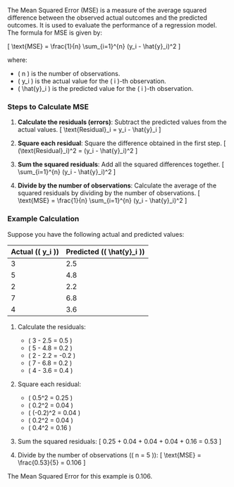 The Mean Squared Error (MSE) is a measure of the average squared difference between the observed actual outcomes and the predicted outcomes. It is used to evaluate the performance of a regression model. The formula for MSE is given by:

\[ \text{MSE} = \frac{1}{n} \sum_{i=1}^{n} (y_i - \hat{y}_i)^2 \]

where:
- \( n \) is the number of observations.
- \( y_i \) is the actual value for the \( i \)-th observation.
- \( \hat{y}_i \) is the predicted value for the \( i \)-th observation.

### Steps to Calculate MSE

1. **Calculate the residuals (errors)**: Subtract the predicted values from the actual values.
\[ \text{Residual}_i = y_i - \hat{y}_i \]

2. **Square each residual**: Square the difference obtained in the first step.
\[ (\text{Residual}_i)^2 = (y_i - \hat{y}_i)^2 \]

3. **Sum the squared residuals**: Add all the squared differences together.
\[ \sum_{i=1}^{n} (y_i - \hat{y}_i)^2 \]

4. **Divide by the number of observations**: Calculate the average of the squared residuals by dividing by the number of observations.
\[ \text{MSE} = \frac{1}{n} \sum_{i=1}^{n} (y_i - \hat{y}_i)^2 \]

### Example Calculation

Suppose you have the following actual and predicted values:

| Actual (\( y_i \)) | Predicted (\( \hat{y}_i \)) |
|--------------------|-----------------------------|
| 3                  | 2.5                         |
| 5                  | 4.8                         |
| 2                  | 2.2                         |
| 7                  | 6.8                         |
| 4                  | 3.6                         |

1. Calculate the residuals:
   - \( 3 - 2.5 = 0.5 \)
   - \( 5 - 4.8 = 0.2 \)
   - \( 2 - 2.2 = -0.2 \)
   - \( 7 - 6.8 = 0.2 \)
   - \( 4 - 3.6 = 0.4 \)

2. Square each residual:
   - \( 0.5^2 = 0.25 \)
   - \( 0.2^2 = 0.04 \)
   - \( (-0.2)^2 = 0.04 \)
   - \( 0.2^2 = 0.04 \)
   - \( 0.4^2 = 0.16 \)

3. Sum the squared residuals:
   \[ 0.25 + 0.04 + 0.04 + 0.04 + 0.16 = 0.53 \]

4. Divide by the number of observations (\( n = 5 \)):
   \[ \text{MSE} = \frac{0.53}{5} = 0.106 \]

The Mean Squared Error for this example is 0.106.